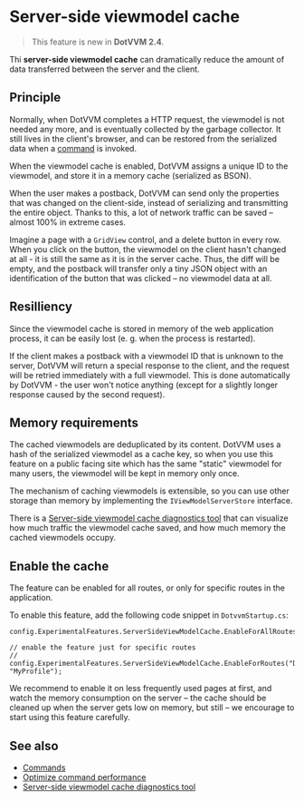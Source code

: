 # Server-side viewmodel cache

> This feature is new in **DotVVM 2.4**.

Thi **server-side viewmodel cache** can dramatically reduce the amount of data transferred between the server and the client.

## Principle

Normally, when DotVVM completes a HTTP request, the viewmodel is not needed any more, and is eventually collected by the garbage collector. It still lives in the client's browser, and can be restored from the serialized data when a [command](~/pages/concepts/respond-to-user-actions/commands) is invoked. 

When the viewmodel cache is enabled, DotVVM assigns a unique ID to the viewmodel, and store it in a memory cache (serialized as BSON).

When the user makes a postback, DotVVM can send only the properties that was changed on the client-side, instead of serializing and transmitting the entire object. Thanks to this, a lot of network traffic can be saved – almost 100% in extreme cases. 

Imagine a page with a `GridView` control, and a delete button in every row. When you click on the button, the viewmodel on the client hasn't changed at all - it is still the same as it is in the server cache. Thus, the diff will be empty, and the postback will transfer only a tiny JSON object with an identification of the button that was clicked – no viewmodel data at all.

## Resilliency

Since the viewmodel cache is stored in memory of the web application process, it can be easily lost (e. g. when the process is restarted). 

If the client makes a postback with a viewmodel ID that is unknown to the server, DotVVM will return a special response to the client, and the request will be retried immediately with a full viewmodel. This is done automatically by DotVVM - the user won't notice anything (except for a slightly longer response caused by the second request).

## Memory requirements

The cached viewmodels are deduplicated by its content. DotVVM uses a hash of the serialized viewmodel as a cache key, so when you use this feature on a public facing site which has the same "static" viewmodel for many users, the viewmodel will be kept in memory only once. 

The mechanism of caching viewmodels is extensible, so you can use other storage than memory by implementing the `IViewModelServerStore` interface. 

There is a [Server-side viewmodel cache diagnostics tool](https://github.com/riganti/dotvvm-diagnostics-server-side-cache) that can visualize how much traffic the viewmodel cache saved, and how much memory the cached viewmodels occupy.

## Enable the cache

The feature can be enabled for all routes, or only for specific routes in the application. 

To enable this feature, add the following code snippet in `DotvvmStartup.cs`:

```CSHARP
config.ExperimentalFeatures.ServerSideViewModelCache.EnableForAllRoutes();

// enable the feature just for specific routes 
// config.ExperimentalFeatures.ServerSideViewModelCache.EnableForRoutes("Default", "MyProfile");
```

We recommend to enable it on less frequently used pages at first, and watch the memory consumption on the server – the cache should be cleaned up when the server gets low on memory, but still – we encourage to start using this feature carefully.

## See also

* [Commands](~/pages/concepts/respond-to-user-actions/commands)
* [Optimize command performance](~/pages/concepts/respond-to-user-actions/optimize-command-performance)
* [Server-side viewmodel cache diagnostics tool](https://github.com/riganti/dotvvm-diagnostics-server-side-cache)
